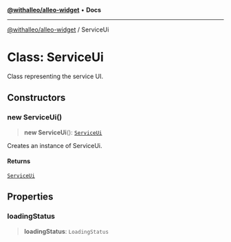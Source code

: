 [**@withalleo/alleo-widget**](../README.md) • **Docs**

***

[@withalleo/alleo-widget](../globals.md) / ServiceUi

# Class: ServiceUi

Class representing the service UI.

## Constructors

### new ServiceUi()

> **new ServiceUi**(): [`ServiceUi`](ServiceUi.md)

Creates an instance of ServiceUi.

#### Returns

[`ServiceUi`](ServiceUi.md)

## Properties

### loadingStatus

> **loadingStatus**: `LoadingStatus`
